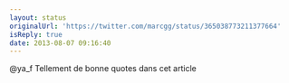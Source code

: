 ```yaml
---
layout: status
originalUrl: 'https://twitter.com/marcgg/status/365038773211377664'
isReply: true
date: 2013-08-07 09:16:40
---
```


@ya_f Tellement de bonne quotes dans cet article
